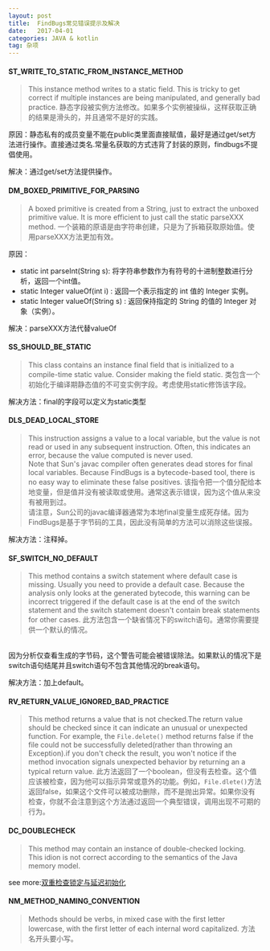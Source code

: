 ```yaml
---
layout: post
title:  FindBugs常见错误提示及解决
date:   2017-04-01
categories: JAVA & kotlin
tag: 杂项
---
```

 


#### ST_WRITE_TO_STATIC_FROM_INSTANCE_METHOD ####
>This instance method writes to a static field. This is tricky to get correct if multiple instances are being manipulated, and generally bad practice.
>静态字段被实例方法修改。如果多个实例被操纵，这样获取正确的结果是滑头的，并且通常不是好的实践。


原因：静态私有的成员变量不能在public类里面直接赋值，最好是通过get/set方法进行操作。直接通过类名.常量名获取的方式违背了封装的原则，findbugs不提倡使用。
<br/>

解决：通过get/set方法提供操作。

#### DM_BOXED_PRIMITIVE_FOR_PARSING ####
>A boxed primitive is created from a String, just to extract the unboxed primitive value. It is more efficient to just call the static parseXXX method.
>一个装箱的原语是由字符串创建，只是为了拆箱获取原始值。使用parseXXX方法更加有效。

原因：

- static int parseInt(String s):       将字符串参数作为有符号的十进制整数进行分析，返回一个int值。
- static Integer valueOf(int i) :      返回一个表示指定的 int 值的 Integer 实例。
- static Integer valueOf(String s) :      返回保持指定的 String 的值的 Integer 对象（实例）。

解决：parseXXX方法代替valueOf

#### SS_SHOULD_BE_STATIC ####
>This class contains an instance final field that is initialized to a compile-time static value. Consider making the field static.
>类包含一个初始化于编译期静态值的不可变实例字段。考虑使用static修饰该字段。

解决方法：final的字段可以定义为static类型

#### DLS_DEAD_LOCAL_STORE ####
>This instruction assigns a value to a local variable, but the value is not read or used in any subsequent instruction. Often, this indicates an error, because the value computed is never used.<br/>
Note that Sun's javac compiler often generates dead stores for final local variables. Because FindBugs is a bytecode-based tool, there is no easy way to eliminate these false positives.
该指令把一个值分配给本地变量，但是值并没有被读取或使用。通常这表示错误，因为这个值从来没有被用到过。<br/>
请注意，Sun公司的javac编译器通常为本地final变量生成死存储。因为FindBugs是基于字节码的工具，因此没有简单的方法可以消除这些误报。

解决方法：注释掉。


#### SF_SWITCH_NO_DEFAULT ####
>This method contains a switch statement where default case is missing. Usually you need to provide a default case.
Because the analysis only looks at the generated bytecode, this warning can be incorrect triggered if the default case is at the end of the switch statement and the switch statement doesn't contain break statements for other cases.
此方法包含一个缺省情况下的switch语句。通常你需要提供一个默认的情况。
<br/>
因为分析仅查看生成的字节码，这个警告可能会被错误除法。如果默认的情况下是switch语句结尾并且switch语句不包含其他情况的break语句。

解决方法：加上default。


#### RV_RETURN_VALUE_IGNORED_BAD_PRACTICE ####

>This method returns a value that is not checked.The return value should be checked since it can indicate an unusual or unexpected function. For example, the `File.delete()` method returns false if the file could not be successfully deleted(rather than throwing an Exception).if you don't check the result, you won't notice if the method invocation signals unexpected behavior by returning an a typical return value. 
>此方法返回了一个boolean，但没有去检查。这个值应该被检查，因为他可以指示异常或意外的功能。例如，`File.dlete()`方法返回false，如果这个文件可以被成功删除，而不是抛出异常。如果你没有检查，你就不会注意到这个方法通过返回一个典型错误，调用出现不可期的行为。


#### DC_DOUBLECHECK ####

>This method may contain an instance of double-checked locking. This idion is not correct according to the semantics of the Java memory model.

see more:[双重检查锁定与延迟初始化](http://www.infoq.com/cn/articles/double-checked-locking-with-delay-initialization#)

#### NM_METHOD_NAMING_CONVENTION ####

>Methods should be verbs, in mixed case with the first letter lowercase, with the first letter of each internal word capitalized.
>方法名开头要小写。